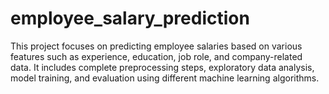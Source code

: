 # employee_salary_prediction
This project focuses on predicting employee salaries based on various features such as experience, education, job role, and company-related data. It includes complete preprocessing steps, exploratory data analysis, model training, and evaluation using different machine learning algorithms.
